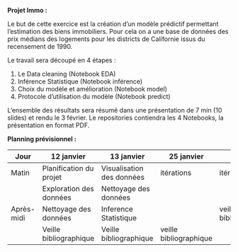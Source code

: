 **Projet Immo :**


Le but de cette exercice est la création d’un modèle prédictif permettant l’estimation des biens immobiliers. Pour cela on a une base de données des prix médians des logements pour les districts de Californie issus du recensement de 1990.

Le travail sera découpé en 4 étapes :
1)	Le Data cleaning (Notebook EDA)
2)	Inférence Statistique (Notebook inférence)
3)	Choix du modèle et amélioration (Notebook model)
4)	Protocole d’utilisation du modèle (Notebook predict)

L’ensemble des résultats sera résumé dans une présentation de 7 min (10 slides) et rendu le 3 février. 
Le repositories contiendra les 4 Notebooks, la présentation en format PDF. 

**Planning prévisionnel :**

| Jour	  |        12 janvier        |         13 janvier         |          25 janvier        |       1 février            |          2 février         |
| --------- | ------------------------ | -------------------------- | -------------------------- | -------------------------- | -------------------------- |
| Matin	  | Planification du projet  | Visualisation des données  |         itérations         |          itérations        |         Mise au propre     |
|           | Exploration des données  |   Nettoyage des données    |                            |                            |    Fin de la presentation  |              | --------- | ------------------------ |  ------------------------  |  ------------------------  |  ------------------------  |  ------------------------  |
|Après-midi |  Nettoyage des données   |   Inference Statistique    |                            |    veille bibliographique  |             ...            |     
|           |  Veille bibliographique  |   Veille bibliographique   |    veille bibliographique  |                            |                            |
          
